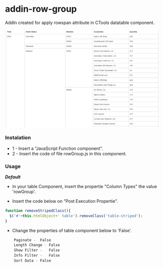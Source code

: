 # addin-row-group
AddIn created for apply rowspan attribute in CTools datatable component.

<img src="https://raw.githubusercontent.com/fernandommota/addin-row-group/master/rowGroup.png" alt="Example of addin-row-group" title="addIn row-group" align="center" />


### Instalation ###
 - 1 - Insert a "JavaScript Function component". 
 - 2 - Insert the code of file rowGroup.js in this component.


### Usage ###
 
 ***Default***
 
 - In your table Component, insert the propertie "Column Types" the value 'rowGroup'. 
 
 - Insert the code below on "Post Execution Propertie".

```JavaScript
function removeStripedClass(){
  $('#'+this.htmlObject+' table').removeClass('table-striped');
} 
```
   
 - Change the properties of table component below to 'False'.
 
```JavaScript
    Paginate -	False
    Length Change -	False
    Show Filter -	False
    Info Filter -	False
    Sort Data -	False
```
